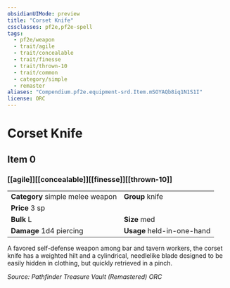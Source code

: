 ```yaml
---
obsidianUIMode: preview
title: "Corset Knife"
cssclasses: pf2e,pf2e-spell
tags:
  - pf2e/weapon
  - trait/agile
  - trait/concealable
  - trait/finesse
  - trait/thrown-10
  - trait/common
  - category/simple
  - remaster
aliases: "Compendium.pf2e.equipment-srd.Item.mSOYAQb8iq1N1S1I"
license: ORC
---
```

# Corset Knife
## Item 0
### [[agile]][[concealable]][[finesse]][[thrown-10]]

|  |  |
| -- | -- |
| **Category** simple melee weapon | **Group** knife |
| **Price** 3 sp |  |
| **Bulk** L | **Size** med |
| **Damage** 1d4 piercing  | **Usage** held-in-one-hand |



A favored self-defense weapon among bar and tavern workers, the corset knife has a weighted hilt and a cylindrical, needlelike blade designed to be easily hidden in clothing, but quickly retrieved in a pinch.

*Source: Pathfinder Treasure Vault (Remastered)*
*ORC*